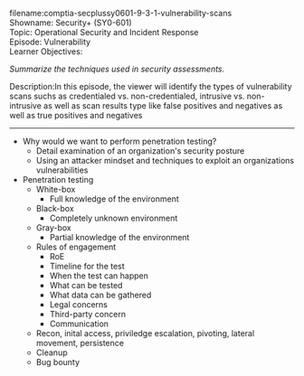 filename:comptia-secplussy0601-9-3-1-vulnerability-scans  
Showname: Security+ \(SY0-601\)  
Topic: Operational Security and Incident Response  
Episode: Vulnerability  
Learner Objectives:  
  

*Summarize the techniques used in security assessments.*

Description:In this episode, the viewer will identify the types of vulnerability scans suchs as credentialed vs. non-credentialed, intrusive vs. non-intrusive as well as scan results type like false positives and negatives as well as true positives and negatives

-------
* Why would we want to perform penetration testing?
	+ Detail examination of an organization's security posture
	+ Using an attacker mindset and techniques to exploit an organizations vulnerabilities
* Penetration testing
	+ White-box
		- Full knowledge of the environment
	+ Black-box
		- Completely unknown environment
	+ Gray-box
		- Partial knowledge of the environment
	+ Rules of engagement
		- RoE
		- Timeline for the test
		- When the test can happen
		- What can be tested
		- What data can be gathered
		- Legal concerns
		- Third-party concern
		- Communication
	+ Recon, inital access, priviledge escalation, pivoting, lateral movement, persistence
	+ Cleanup
	+ Bug bounty
